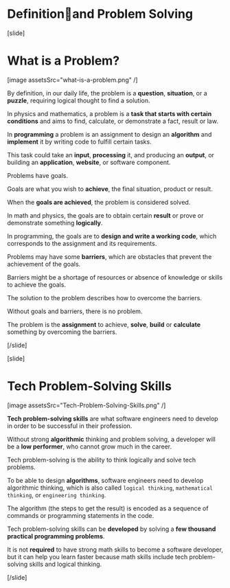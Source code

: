 # Definitionand Problem Solving

[slide]
# What is a Problem?

[image assetsSrc="what-is-a-problem.png" /]

By definition, in our daily life, the problem is a **question**, **situation**, or a **puzzle**, requiring logical thought to find a solution.

In physics and mathematics, a problem is a **task that starts with certain conditions** and aims to find, calculate, or demonstrate a fact, result or law.

In **programming** a problem is an assignment to design an **algorithm** and **implement** it by writing code to fulfill certain tasks.

This task could take an **input**, **processing** it, and producing an **output**, or building an **application**, **website**, or software component.

Problems have goals.

Goals are what you wish to **achieve**, the final situation, product or result.

When the **goals are achieved**, the problem is considered solved.

In math and physics, the goals are to obtain certain **result** or prove or demonstrate something **logically**.

In programming, the goals are to **design and write a working code**, which corresponds to the assignment and its requirements.

Problems may have some **barriers**, which are obstacles that prevent the achievement of the goals.

Barriers might be a shortage of resources or absence of knowledge or skills to achieve the goals.

The solution to the problem describes how to overcome the barriers.

Without goals and barriers, there is no problem.

The problem is the **assignment** to achieve, **solve**, **build** or **calculate** something by overcoming the barriers.

[/slide]

[slide]
# Tech Problem-Solving Skills

[image assetsSrc="Tech-Problem-Solving-Skills.png" /]

**Tech problem-solving skills** are what software engineers need to develop in order to be successful in their profession.

Without strong **algorithmic** thinking and problem solving, a developer will be a **low performer**, who cannot grow much in the career.

Tech problem-solving is the ability to think logically and solve tech problems.

To be able to design **algorithms**, software engineers need to develop algorithmic thinking, which is also called `logical thinking`, `mathematical thinking`, or `engineering thinking`.

The algorithm (the steps to get the result) is encoded as a sequence of commands or programming statements in the code.

Tech problem-solving skills can be **developed** by solving a **few thousand practical programming problems**.

It is not **required** to have strong math skills to become a software developer, but it can help you learn faster because math skills include tech problem-solving skills and logical thinking.

[/slide]